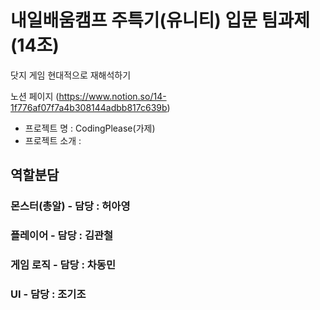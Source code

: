 # 내일배움캠프 주특기(유니티) 입문 팀과제 (14조)

닷지 게임 현대적으로 재해석하기

노션 페이지 (https://www.notion.so/14-1f776af07f7a4b308144adbb817c639b)

- 프로젝트 명 :  CodingPlease(가제)
- 프로젝트 소개 :

## 역할분담

### 몬스터(총알) - 담당 : 허아영

### 플레이어 - 담당 : 김관철

### 게임 로직 - 담당 : 차동민

### UI - 담당 : 조기조




 
